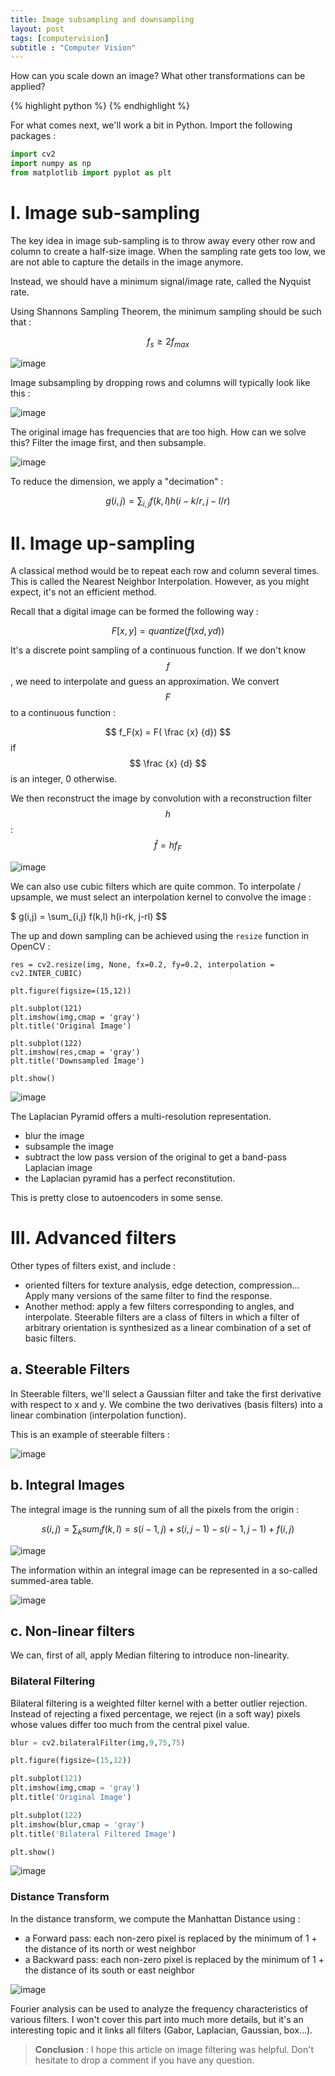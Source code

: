 ```yaml
---
title: Image subsampling and downsampling
layout: post
tags: [computervision]
subtitle : "Computer Vision"
---
```


How can you scale down an image? What other transformations can be applied?

{% highlight python %}
{% endhighlight %}

<script type="text/javascript" async
    src="https://cdn.mathjax.org/mathjax/latest/MathJax.js?config=TeX-MML-AM_CHTML">
</script>

For what comes next, we'll work a bit in Python. Import the following packages :

```python
import cv2
import numpy as np
from matplotlib import pyplot as plt
```

# I. Image sub-sampling

The key idea in image sub-sampling is to throw away every other row and column to create a half-size image. When the sampling rate gets too low, we are not able to capture the details in the image anymore.

Instead, we should have a minimum signal/image rate, called the Nyquist rate.

Using Shannons Sampling Theorem, the minimum sampling should be such that :

$$ f_s ≥ 2 f_{max} $$

![image](https://maelfabien.github.io/assets/images/vision_25.jpg)

Image subsampling by dropping rows and columns will typically look like this :

![image](https://maelfabien.github.io/assets/images/vision_26.jpg)

The original image has frequencies that are too high. How can we solve this? Filter the image first, and then subsample.

![image](https://maelfabien.github.io/assets/images/vision_27.jpg)

To reduce the dimension, we apply a "decimation" :

$$ g(i,j) = \sum_{i,j} f(k,l) h(i-k/r, j-l/r) $$

# II. Image up-sampling

A classical method would be to repeat each row and column several times. This is called the Nearest Neighbor Interpolation. However, as you might expect, it's not an efficient method. 

Recall that a digital image can be formed the following way :

$$ F[x,y] = quantize (f(xd,yd)) $$

It's a discrete point sampling of a continuous function. If we don't know $$ f $$, we need to interpolate and guess an approximation. We convert $$ F $$ to a continuous function :

$$ f_F(x) = F( \frac {x} {d}) $$  if $$ \frac {x} {d} $$ is an integer, 0 otherwise.

We then reconstruct the image by convolution with a reconstruction filter $$ h $$ : $$ \hat{f} = h f_F $$

![image](https://maelfabien.github.io/assets/images/vision_28.jpg)

We can also use cubic filters which are quite common. To interpolate / upsample, we must select an interpolation kernel to convolve the image :

$ g(i,j) = \sum_{i,j} f(k,l) h(i-rk, j-rl) $$

The up and down sampling can be achieved using the `resize` function in OpenCV :

```
res = cv2.resize(img, None, fx=0.2, fy=0.2, interpolation = cv2.INTER_CUBIC)

plt.figure(figsize=(15,12))

plt.subplot(121)
plt.imshow(img,cmap = 'gray')
plt.title('Original Image')

plt.subplot(122)
plt.imshow(res,cmap = 'gray')
plt.title('Downsampled Image')

plt.show()
```

![image](https://maelfabien.github.io/assets/images/vision_29.jpg)

The Laplacian Pyramid offers a multi-resolution representation. 
- blur the image
- subsample the image
- subtract the low pass version of the original to get a band-pass Laplacian image
- the Laplacian pyramid has a perfect reconstitution. 

This is pretty close to autoencoders in some sense.

# III. Advanced filters

Other types of filters exist, and include :
- oriented filters for texture analysis, edge detection, compression... Apply many versions of the same filter to find the response. 
- Another method: apply a few filters corresponding to angles, and interpolate. Steerable filters are a class of filters in which a filter of arbitrary orientation is synthesized as a linear combination of a set of basic filters.

## a. Steerable Filters

In Steerable filters, we'll select a Gaussian filter and take the first derivative with respect to x and y. We combine the two derivatives (basis filters) into a linear combination (interpolation function).

This is an example of steerable filters :

![image](https://maelfabien.github.io/assets/images/vision_30.jpg)

## b. Integral Images

The integral image is the running sum of all the pixels from the origin :

$$ s(i,j) = \sum_k sum_l f(k,l) = s(i-1,j) + s(i,j-1) - s(i-1,j-1) + f(i,j) $$

![image](https://maelfabien.github.io/assets/images/vision_31.jpg)

The information within an integral image can be represented in a so-called summed-area table.

![image](https://maelfabien.github.io/assets/images/vision_32.jpg)

## c. Non-linear filters

We can, first of all, apply Median filtering to introduce non-linearity.

### Bilateral Filtering

Bilateral filtering is a weighted filter kernel with a better outlier rejection. Instead of rejecting a fixed percentage, we reject (in a soft way) pixels whose values differ too much from the central pixel value. 

```python
blur = cv2.bilateralFilter(img,9,75,75)

plt.figure(figsize=(15,12))

plt.subplot(121)
plt.imshow(img,cmap = 'gray')
plt.title('Original Image')

plt.subplot(122)
plt.imshow(blur,cmap = 'gray')
plt.title('Bilateral Filtered Image')

plt.show()
```

![image](https://maelfabien.github.io/assets/images/vision_33.jpg)

### Distance Transform

In the distance transform, we compute the Manhattan Distance using :
- a Forward pass: each non-zero pixel is replaced by the minimum of 1 + the distance of its north or west neighbor
- a Backward pass: each non-zero pixel is replaced by the minimum of 1 + the distance of its south or east neighbor

![image](https://maelfabien.github.io/assets/images/vision_34.jpg)

Fourier analysis can be used to analyze the frequency characteristics of various filters. I won't cover this part into much more details, but it's an interesting topic and it links all filters (Gabor, Laplacian, Gaussian, box...).


> **Conclusion** : I hope this article on image filtering was helpful. Don't hesitate to drop a comment if you have any question.
